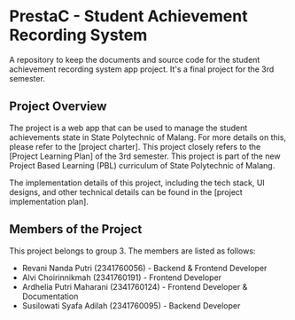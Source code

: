 # PrestaC - Student Achievement Recording System

A repository to keep the documents and source code for the student achievement recording system app project. It's a final project for the 3rd semester.

## Project Overview

The project is a web app that can be used to manage the student achievements state in State Polytechnic of Malang. For more details on this,
please refer to the [project charter]. This project closely refers to the [Project Learning Plan] of the 3rd semester. This project is part of the new Project Based Learning (PBL) curriculum of State Polytechnic of Malang.

The implementation details of this project, including the tech stack, UI designs, and other technical details can be found in the [project implementation plan].

## Members of the Project

This project belongs to group 3. The members are listed as follows:

- Revani Nanda Putri (2341760056) - Backend & Frontend Developer
- Alvi Choirinnikmah (2341760191) - Frontend Developer
- Ardhelia Putri Maharani (2341760124) - Frontend Developer & Documentation
- Susilowati Syafa Adilah (2341760095) - Backend Developer
